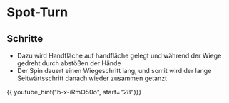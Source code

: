 
# Spot-Turn

## Schritte

- Dazu wird Handfläche auf handfläche gelegt und während der Wiege gedreht durch abstößen der Hände
- Der Spin dauert einen Wiegeschritt lang, und somit wird der lange Seitwärtsschritt danach wieder zusammen getanzt

{{ youtube_hint("b-x-iRmO50o", start="28")}}
